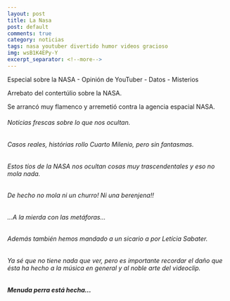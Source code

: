 ```yaml
---
layout: post
title: La Nasa
post: default
comments: true
category: noticias
tags: nasa youtuber divertido humor videos gracioso
img: wsB1K4EPy-Y
excerpt_separator: <!--more-->
---
```


Especial sobre la NASA - Opinión de YouTuber - Datos - Misterios

Arrebato del contertúlio sobre la NASA.

Se arrancó muy flamenco y arremetió contra la agencia espacial NASA.

<!--more-->


###### Notícias frescas sobre lo que nos ocultan.
###### Casos reales, histórias rollo Cuarto Milenio, pero sin fantasmas.

###### Estos tíos de la NASA nos ocultan cosas muy trascendentales y eso no mola nada.
###### De hecho no mola ni un churro! Ni una berenjena!!
###### ...A la mierda con las metáforas...

###### Además también hemos mandado a un sicario a por Letícia Sabater.
###### Ya sé que no tiene nada que ver, pero es importante recordar el daño que ésta ha hecho a la música en general y al noble arte del videoclip.
##### Menuda perra está hecha...
